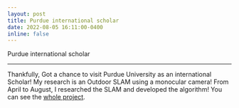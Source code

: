 ```yaml
---
layout: post
title: Purdue international scholar
date: 2022-08-05 16:11:00-0400
inline: false
---
```

Purdue international scholar

***

Thankfully, Got a chance to visit Purdue University as an international Scholar! My research is an Outdoor SLAM using a monocular camera! From April to August, I researched the SLAM and developed the algorithm! You can see the <a href="https://github.com/FarmVroong">whole project</a>. 
